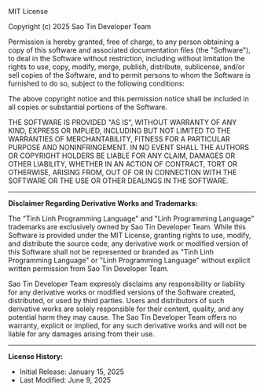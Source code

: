 MIT License

Copyright (c) 2025 Sao Tin Developer Team

Permission is hereby granted, free of charge, to any person obtaining a copy
of this software and associated documentation files (the "Software"), to deal
in the Software without restriction, including without limitation the rights
to use, copy, modify, merge, publish, distribute, sublicense, and/or sell
copies of the Software, and to permit persons to whom the Software is
furnished to do so, subject to the following conditions:

The above copyright notice and this permission notice shall be included in all
copies or substantial portions of the Software.

THE SOFTWARE IS PROVIDED "AS IS", WITHOUT WARRANTY OF ANY KIND, EXPRESS OR
IMPLIED, INCLUDING BUT NOT LIMITED TO THE WARRANTIES OF MERCHANTABILITY,
FITNESS FOR A PARTICULAR PURPOSE AND NONINFRINGEMENT. IN NO EVENT SHALL THE
AUTHORS OR COPYRIGHT HOLDERS BE LIABLE FOR ANY CLAIM, DAMAGES OR OTHER
LIABILITY, WHETHER IN AN ACTION OF CONTRACT, TORT OR OTHERWISE, ARISING FROM,
OUT OF OR IN CONNECTION WITH THE SOFTWARE OR THE USE OR OTHER DEALINGS IN THE
SOFTWARE.

---

**Disclaimer Regarding Derivative Works and Trademarks:**

The "Tinh Linh Programming Language" and "Linh Programming Language" trademarks are exclusively owned by Sao Tin Developer Team.
While this Software is provided under the MIT License, granting rights to use,
modify, and distribute the source code, any derivative work or modified version
of this Software shall not be represented or branded as "Tinh Linh Programming Language"
or "Linh Programming Language" without explicit written permission from Sao Tin Developer Team.

Sao Tin Developer Team expressly disclaims any responsibility or liability for any
derivative works or modified versions of the Software created, distributed, or
used by third parties. Users and distributors of such derivative works are solely
responsible for their content, quality, and any potential harm they may cause.
The Sao Tin Developer Team offers no warranty, explicit or implied, for any such
derivative works and will not be liable for any damages arising from their use.

---

**License History:**

- Initial Release: January 15, 2025
- Last Modified: June 9, 2025
